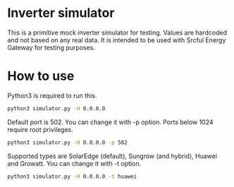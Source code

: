 # Inverter simulator
This is a primitive mock inverter simulator for testing. Values are hardcoded and not based on any real data. It is intended to be used with Srcful Energy Gateway for testing purposes.


# How to use
Python3 is required to run this. 

```bash
python3 simulator.py -H 0.0.0.0
```

Default port is 502. You can change it with -p option. Ports below 1024 require root privileges.

```bash
python3 simulator.py -H 0.0.0.0 -p 502
```

Supported types are SolarEdge (default), Sungrow (and hybrid), Huawei and Growatt. You can change it with -t option.

```bash
python3 simulator.py -H 0.0.0.0 -t huawei
```